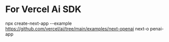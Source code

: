 # For Vercel Ai SDK
npx create-next-app --example https://github.com/vercel/ai/tree/main/examples/next-openai next-o
penai-app

